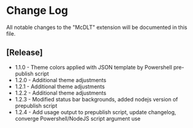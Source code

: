 # Change Log

All notable changes to the "McDLT" extension will be documented in this file.

## [Release]

- 1.1.0 - Theme colors applied with JSON template by Powershell pre-publish script
- 1.2.0 - Additional theme adjustments
- 1.2.1 - Additional theme adjustments
- 1.2.2 - Additional theme adjustments
- 1.2.3 - Modified status bar backgrounds, added nodejs version of prepublish script
- 1.2.4 - Add usage output to prepublish script, update changelog, converge Powershell/NodeJS script argument use